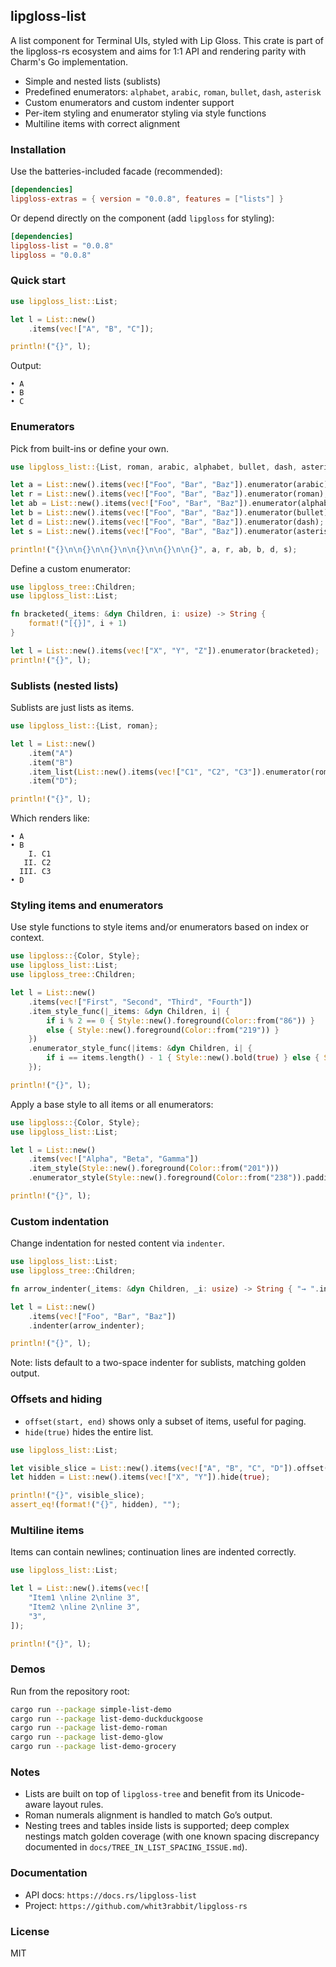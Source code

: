 ## lipgloss-list

A list component for Terminal UIs, styled with Lip Gloss. This crate is part of the lipgloss-rs ecosystem and aims for 1:1 API and rendering parity with Charm's Go implementation.

- Simple and nested lists (sublists)
- Predefined enumerators: `alphabet`, `arabic`, `roman`, `bullet`, `dash`, `asterisk`
- Custom enumerators and custom indenter support
- Per-item styling and enumerator styling via style functions
- Multiline items with correct alignment

### Installation

Use the batteries-included facade (recommended):

```toml
[dependencies]
lipgloss-extras = { version = "0.0.8", features = ["lists"] }
```

Or depend directly on the component (add `lipgloss` for styling):

```toml
[dependencies]
lipgloss-list = "0.0.8"
lipgloss = "0.0.8"
```

### Quick start

```rust
use lipgloss_list::List;

let l = List::new()
    .items(vec!["A", "B", "C"]);

println!("{}", l);
```

Output:

```
• A
• B
• C
```

### Enumerators

Pick from built-ins or define your own.

```rust
use lipgloss_list::{List, roman, arabic, alphabet, bullet, dash, asterisk};

let a = List::new().items(vec!["Foo", "Bar", "Baz"]).enumerator(arabic);
let r = List::new().items(vec!["Foo", "Bar", "Baz"]).enumerator(roman);
let ab = List::new().items(vec!["Foo", "Bar", "Baz"]).enumerator(alphabet);
let b = List::new().items(vec!["Foo", "Bar", "Baz"]).enumerator(bullet);
let d = List::new().items(vec!["Foo", "Bar", "Baz"]).enumerator(dash);
let s = List::new().items(vec!["Foo", "Bar", "Baz"]).enumerator(asterisk);

println!("{}\n\n{}\n\n{}\n\n{}\n\n{}\n\n{}", a, r, ab, b, d, s);
```

Define a custom enumerator:

```rust
use lipgloss_tree::Children;
use lipgloss_list::List;

fn bracketed(_items: &dyn Children, i: usize) -> String {
    format!("[{}]", i + 1)
}

let l = List::new().items(vec!["X", "Y", "Z"]).enumerator(bracketed);
println!("{}", l);
```

### Sublists (nested lists)

Sublists are just lists as items.

```rust
use lipgloss_list::{List, roman};

let l = List::new()
    .item("A")
    .item("B")
    .item_list(List::new().items(vec!["C1", "C2", "C3"]).enumerator(roman))
    .item("D");

println!("{}", l);
```

Which renders like:

```
• A
• B
    I. C1
   II. C2
  III. C3
• D
```

### Styling items and enumerators

Use style functions to style items and/or enumerators based on index or context.

```rust
use lipgloss::{Color, Style};
use lipgloss_list::List;
use lipgloss_tree::Children;

let l = List::new()
    .items(vec!["First", "Second", "Third", "Fourth"]) 
    .item_style_func(|_items: &dyn Children, i| {
        if i % 2 == 0 { Style::new().foreground(Color::from("86")) }
        else { Style::new().foreground(Color::from("219")) }
    })
    .enumerator_style_func(|items: &dyn Children, i| {
        if i == items.length() - 1 { Style::new().bold(true) } else { Style::new() }
    });

println!("{}", l);
```

Apply a base style to all items or all enumerators:

```rust
use lipgloss::{Color, Style};
use lipgloss_list::List;

let l = List::new()
    .items(vec!["Alpha", "Beta", "Gamma"]) 
    .item_style(Style::new().foreground(Color::from("201")))
    .enumerator_style(Style::new().foreground(Color::from("238")).padding_right(1));

println!("{}", l);
```

### Custom indentation

Change indentation for nested content via `indenter`.

```rust
use lipgloss_list::List;
use lipgloss_tree::Children;

fn arrow_indenter(_items: &dyn Children, _i: usize) -> String { "→ ".into() }

let l = List::new()
    .items(vec!["Foo", "Bar", "Baz"]) 
    .indenter(arrow_indenter);

println!("{}", l);
```

Note: lists default to a two-space indenter for sublists, matching golden output.

### Offsets and hiding

- `offset(start, end)` shows only a subset of items, useful for paging.
- `hide(true)` hides the entire list.

```rust
use lipgloss_list::List;

let visible_slice = List::new().items(vec!["A", "B", "C", "D"]).offset(1, 1);
let hidden = List::new().items(vec!["X", "Y"]).hide(true);

println!("{}", visible_slice);
assert_eq!(format!("{}", hidden), "");
```

### Multiline items

Items can contain newlines; continuation lines are indented correctly.

```rust
use lipgloss_list::List;

let l = List::new().items(vec![
    "Item1 \nline 2\nline 3",
    "Item2 \nline 2\nline 3",
    "3",
]);

println!("{}", l);
```

### Demos

Run from the repository root:

```bash
cargo run --package simple-list-demo
cargo run --package list-demo-duckduckgoose
cargo run --package list-demo-roman
cargo run --package list-demo-glow
cargo run --package list-demo-grocery
```

### Notes

- Lists are built on top of `lipgloss-tree` and benefit from its Unicode-aware layout rules.
- Roman numerals alignment is handled to match Go’s output.
- Nesting trees and tables inside lists is supported; deep complex nestings match golden coverage (with one known spacing discrepancy documented in `docs/TREE_IN_LIST_SPACING_ISSUE.md`).

### Documentation

- API docs: `https://docs.rs/lipgloss-list`
- Project: `https://github.com/whit3rabbit/lipgloss-rs`

### License

MIT

